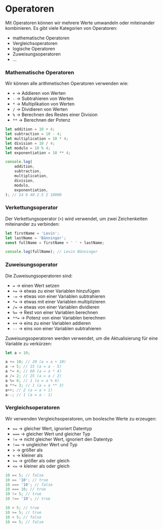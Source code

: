 # Operatoren

<show-structure depth="2" />

Mit Operatoren können wir mehrere Werte umwandeln oder miteinander kombinieren. Es gibt viele Kategorien von Operatoren:

- mathematische Operatoren
- Vergleichsoperatoren
- logische Operatoren
- Zuweisungsoperatoren
- ...

### Mathematische Operatoren

Wir können alle arithmetischen Operatoren verwenden wie:

- `+` → Addieren von Werten
- `-` → Subtrahieren von Werten
- `*` → Multiplikation von Werten
- `/` → Dividieren von Werten
- `%` → Berechnen des Restes einer Division
- `**` → Berechnen der Potenz

```JavaScript
let addition = 10 + 4;
let subtraction = 10 - 4;
let multiplication = 10 * 4;
let division = 10 / 4;
let modulo = 10 % 4;
let exponentiation = 10 ** 4;

console.log(
	addition,
	subtraction,
	multiplication,
	division,
	modulo,
	exponentiation,
); // 14 6 40 2.5 2 10000
```

### Verkettungsoperator

Der Verkettungsoperator (`+`) wird verwendet, um zwei Zeichenketten miteinander zu verbinden:

```JavaScript
let firstName = 'Levin';
let lastName = 'Bänninger';
const fullName = firstName + ' ' + lastName;

console.log(fullName); // Levin Bänninger
```

### Zuweisungsoperator

Die Zuweisungsoperatoren sind:

- `=` → einen Wert setzen
- `+=` → etwas zu einer Variablen hinzufügen
- `-=` → etwas von einer Variablen subtrahieren
- `*=` → etwas mit einer Variablen multiplizieren
- `/=` → etwas von einer Variablen dividieren
- `%=` → Rest von einer Variablen berechnen
- `**=` → Potenz von einer Variablen berechnen
- `++` → eins zu einer Variablen addieren
- `--` → eins von einer Variablen subtrahieren

Zuweisungsoperatoren werden verwendet, um die Aktualisierung für eine Variable zu verkürzen:

```JavaScript
let a = 10;

a += 10; // 20 (a = a + 10)
a -= 5; // 15 (a = a - 5)
a *= 4; // 60 (a = a * 4)
a /= 2; // 25 (a = a / 2)
a %= 6; // 1 (a = a % 6)
a **= 3; // 1 (a = a ** 3)
a++; // 2 (a = a + 1)
a--; // 1 (a = a - 1)
```

### Vergleichsoperatoren

Wir verwenden Vergleichsoperatoren, um boolesche Werte zu erzeugen:

- `==` → gleicher Wert, ignoriert Datentyp
- `===` → gleicher Wert und gleicher Typ
- `!=` → nicht gleicher Wert, ignoriert den Datentyp
- `!==` → ungleicher Wert und Typ
- `>` → größer als
- `<` → kleiner als
- `>=` → größer als oder gleich
- `<=` → kleiner als oder gleich

```JavaScript
10 == 5; // false
10 == '10'; // true
10 === '10'; // false
10 === 10; // true
10 != 5; // true
10 !== '10'; // true

10 > 5; // true
10 >= 5; // true
10 < 5; // false
10 <= 5; // false
```
